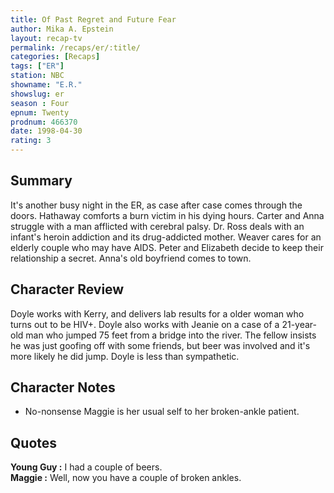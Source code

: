 ```yaml
---
title: Of Past Regret and Future Fear
author: Mika A. Epstein
layout: recap-tv
permalink: /recaps/er/:title/
categories: [Recaps]
tags: ["ER"]
station: NBC
showname: "E.R."
showslug: er
season : Four  
epnum: Twenty  
prodnum: 466370    
date: 1998-04-30  
rating: 3  
---
```


## Summary  
  
It's another busy night in the ER, as case after case comes through the doors. Hathaway comforts a burn victim in his dying hours. Carter and Anna struggle with a man afflicted with cerebral palsy. Dr. Ross deals with an infant's heroin addiction and its drug-addicted mother. Weaver cares for an elderly couple who may have AIDS. Peter and Elizabeth decide to keep their relationship a secret. Anna's old boyfriend comes to town.

## Character Review  
  
Doyle works with Kerry, and delivers lab results for a older woman who turns out to be HIV+. Doyle also works with Jeanie on a case of a 21-year-old man who jumped 75 feet from a bridge into the river. The fellow insists he was just goofing off with some friends, but beer was involved and it's more likely he did jump. Doyle is less than sympathetic.

## Character Notes  
  
* No-nonsense Maggie is her usual self to her broken-ankle patient.

## Quotes  
  
**Young Guy :** I had a couple of beers.  
**Maggie :** Well, now you have a couple of broken ankles.